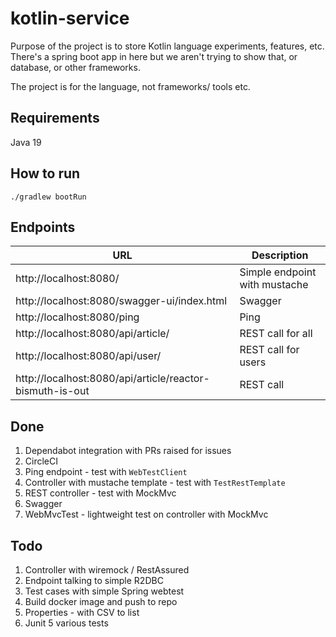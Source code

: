 # kotlin-service

Purpose of the project is to store Kotlin language experiments, features, etc. There's a spring boot app in here but we aren't trying to show that, or database, or other frameworks. 

The project is for the language, not frameworks/ tools etc.

## Requirements 
Java 19

## How to run
`./gradlew bootRun`

## Endpoints

| URL       | Description                   |
|-----------|-------------------------------|
| http://localhost:8080/ | Simple endpoint with mustache |
| http://localhost:8080/swagger-ui/index.html | Swagger |
| http://localhost:8080/ping | Ping   |
| http://localhost:8080/api/article/ | REST call for all |
| http://localhost:8080/api/user/ | REST call for users |
| http://localhost:8080/api/article/reactor-bismuth-is-out | REST call                     |


## Done

1. Dependabot integration with PRs raised for issues
2. CircleCI
3. Ping endpoint - test with `WebTestClient`
4. Controller with mustache template - test with `TestRestTemplate`
5. REST controller - test with MockMvc
6. Swagger
7. WebMvcTest - lightweight test on controller with MockMvc


## Todo

1. Controller with wiremock / RestAssured
2. Endpoint talking to simple R2DBC
3. Test cases with simple Spring webtest
4. Build docker image and push to repo
5. Properties - with CSV to list
6. Junit 5 various tests
